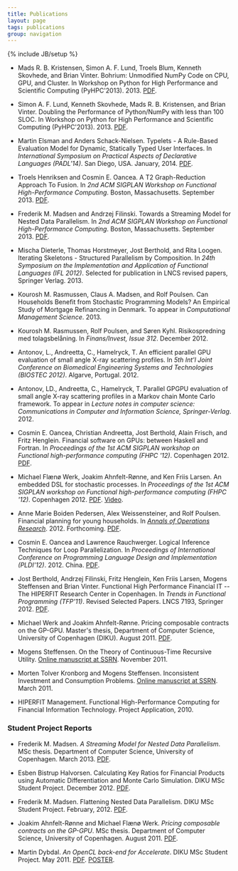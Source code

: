 ```yaml
---
title: Publications
layout: page
tags: publications
group: navigation
---
```

{% include JB/setup %}

* Mads R. B. Kristensen, Simon A. F. Lund, Troels Blum, Kenneth
  Skovhede, and Brian Vinter. Bohrium: Unmodified NumPy Code on CPU,
  GPU, and Cluster. In Workshop on Python for High Performance and Scientific
  Computing (PyHPC'2013). 2013. [PDF](pdf/Bohrium.pdf).

* Simon A. F. Lund, Kenneth Skovhede, Mads R. B. Kristensen, and Brian
  Vinter. Doubling the Performance of Python/NumPy with less than 100
  SLOC. In Workshop on Python for High Performance and Scientific
  Computing (PyHPC'2013). 2013. [PDF](pdf/Doubling.pdf).

* Martin Elsman and Anders Schack-Nielsen. Typelets - A Rule-Based
  Evaluation Model for Dynamic, Statically Typed User Interfaces. In
  _International Symposium on Practical Aspects of Declarative
  Languages (PADL'14)_. San Diego, USA. January,
  2014. [PDF](pdf/typelets_final.pdf).

* Troels Henriksen and Cosmin E. Oancea. A T2 Graph-Reduction Approach
  To Fusion. In _2nd ACM SIGPLAN Workshop on Functional
  High-Performance Computing_. Boston, Massachusetts. September
  2013. [PDF](pdf/fhpc13_troels.pdf).

* Frederik M. Madsen and Andrzej Filinski. Towards a Streaming Model
  for Nested Data Parallelism. In _2nd ACM SIGPLAN Workshop on
  Functional High-Performance Computing_. Boston,
  Massachusetts. September 2013. [PDF](pdf/fhpc13_madsen.pdf).

* Mischa Dieterle, Thomas Horstmeyer, Jost Berthold, and Rita Loogen.
  Iterating Skeletons - Structured Parallelism by Composition.
  In _24th Symposium on the Implementation and Application of 
  Functional Languages (IFL 2012)_. Selected for publication in LNCS 
  revised papers, Springer Verlag. 2013.

* Kourosh M. Rasmussen, Claus A. Madsen, and Rolf Poulsen. Can
  Households Benefit from Stochastic Programming Models? An Empirical
  Study of Mortgage Refinancing in Denmark. To appear in
  _Computational Management Science_. 2013.

* Kourosh M. Rasmussen, Rolf Poulsen, and Søren Kyhl.  Risikospredning
  med tolagsbelåning. In _Finans/Invest, Issue 312_. December 2012.

* Antonov, L., Andreetta, C., Hamelryck, T.  An efficient parallel GPU
  evaluation of small angle X-ray scattering profiles. In _5th Int'l
  Joint Conference on Biomedical Engineering Systems and Technologies
  (BIOSTEC 2012)_.  Algarve, Portugal. 2012.

* Antonov, LD., Andreetta, C., Hamelryck, T. Parallel GPGPU evaluation
  of small angle X-ray scattering profiles in a Markov chain Monte
  Carlo framework. To appear in _Lecture notes in computer science:
  Communications in Computer and Information Science,
  Springer-Verlag_. 2012.

* Cosmin E. Oancea, Christian Andreetta, Jost Berthold, Alain Frisch,
  and Fritz Henglein. Financial software on GPUs: between
  Haskell and Fortran. In _Proceedings of the 1st ACM SIGPLAN workshop
  on Functional high-performance computing (FHPC '12)_. Copenhagen 2012.
  [PDF](pdf/FHPC12HIPERFIT.pdf).

* Michael Flænø Werk, Joakim Ahnfelt-Rønne, and Ken Friis Larsen. An
  embedded DSL for stochastic processes. In _Proceedings of the 1st
  ACM SIGPLAN workshop on Functional high-performance computing (FHPC
  '12)_. Copenhagen 2012. [PDF](pdf/p93-werk.pdf). [Video](http://www.youtube.com/watch?v=ZcCJ8Z11Lsk).

* Anne Marie Boiden Pedersen, Alex Weissensteiner, and Rolf
  Poulsen. Financial planning for young households. In _[Annals of
  Operations
  Research](http://www.springer.com/business+%26+management/operations+research/journal/10479)_. 2012. Forthcoming. [PDF](http://www.math.ku.dk/~rolf/FinalVersion_200812.pdf).

* Cosmin E. Oancea and Lawrence Rauchwerger. Logical Inference
  Techniques for Loop Parallelization.  In _Proceedings of
  International Conference on Programming Language Design and
  Implementation
  (PLDI'12)_. 2012. China. [PDF](pdf/pldi102-oancea.pdf).

* Jost Berthold, Andrzej Filinski, Fritz Henglein, Ken Friis Larsen,
  Mogens Steffensen and Brian Vinter. Functional High Performance
  Financial IT -- The HIPERFIT Research Center in Copenhagen. In
  _Trends in Functional Programming (TFP'11)_. Revised Selected
  Papers. LNCS 7193, Springer
  2012. [PDF](pdf/TFP2011HIPERFIT.pdf).

* Michael Werk and Joakim Ahnfelt-Rønne. Pricing composable contracts
  on the GP-GPU. Master's thesis, Department of Computer Science,
  University of Copenhagen (DIKU). August
  2011. [PDF](pdf/WerkAhnfelt_2011-10ab.pdf).

* Mogens Steffensen. On the Theory of Continuous-Time Recursive
  Utility. [Online manuscript at
  SSRN](http://ssrn.com/abstract=1954655). November 2011.

* Morten Tolver Kronborg and Mogens Steffensen. Inconsistent
  Investment and Consumption Problems. [Online manuscript at
  SSRN](http://ssrn.com/abstract=1794174). March 2011.

* HIPERFIT Management. Functional High-Performance Computing for
  Financial Information Technology. Project Application, 2010.

### Student Project Reports

* Frederik M. Madsen. _A Streaming Model for Nested Data
  Parallelism_. MSc thesis. Department of Computer Science, University
  of Copenhagen. March 2013. [PDF](pdf/thesis-report_madsen2013.pdf).

* Esben Bistrup Halvorsen. Calculating Key Ratios for Financial
  Products using Automatic Differentiation and Monte Carlo
  Simulation. DIKU MSc Student Project. December 2012. [PDF](pdf/ad_esben.pdf).

* Frederik M. Madsen. Flattening Nested Data Parallelism. DIKU MSc
  Student Project. February, 2012. [PDF](pdf/nested.pdf).

* Joakim Ahnfelt-Rønne and Michael Flænø Werk. _Pricing composable
  contracts on the GP-GPU_. MSc thesis. Department of Computer Science,
  University of Copenhagen. August
  2011. [PDF](pdf/WerkAhnfelt_2011-10ab.pdf).

* Martin Dybdal. _An OpenCL back-end for Accelerate_. DIKU MSc Student
  Project. May 2011. 
  [PDF](pdf/acc-opencl2011.pdf). [POSTER](pdf/accelerate-poster.pdf).